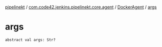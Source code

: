 [pipelinekt](../../index.md) / [com.code42.jenkins.pipelinekt.core.agent](../index.md) / [DockerAgent](index.md) / [args](./args.md)

# args

`abstract val args: Str?`